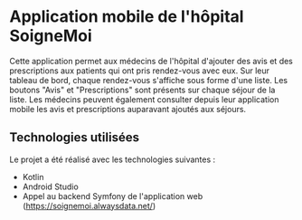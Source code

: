 # Application mobile de l'hôpital SoigneMoi

Cette application permet aux médecins de l'hôpital d'ajouter des avis et des prescriptions aux patients qui ont pris rendez-vous avec eux. Sur leur tableau de bord, chaque rendez-vous s'affiche sous forme d'une liste.
Les boutons "Avis" et "Prescriptions" sont présents sur chaque séjour de la liste. Les médecins peuvent également consulter depuis leur application mobile les avis et prescriptions auparavant ajoutés aux séjours.

## Technologies utilisées

Le projet a été réalisé avec les technologies suivantes :

- Kotlin 
- Android Studio 
- Appel au backend Symfony de l'application web (https://soignemoi.alwaysdata.net/)

